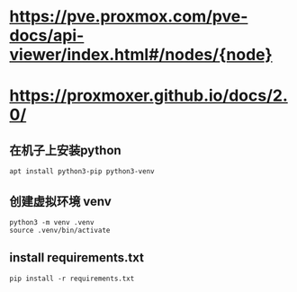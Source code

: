 # https://pve.proxmox.com/pve-docs/api-viewer/index.html#/nodes/{node}
# https://proxmoxer.github.io/docs/2.0/




## 在机子上安装python

```
apt install python3-pip python3-venv
```

## 创建虚拟环境 venv
```
python3 -m venv .venv
source .venv/bin/activate
```


## install requirements.txt

```
pip install -r requirements.txt
```